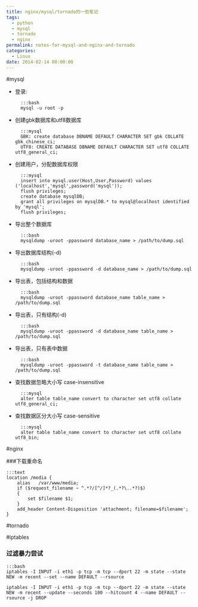 ```yaml
---
title: nginx/mysql/tornado的一些笔记
tags:
  - python
  - mysql
  - tornado
  - nginx
permalink: notes-for-mysql-and-nginx-and-tornado
categories:
  - Linux
date: 2014-02-14 00:00:00
---
```


#mysql

- 登录:

        :::bash
        mysql -u root -p


- 创建gbk数据库和utf8数据库
    
        :::mysql
        GBK: create database DBNAME DEFAULT CHARACTER SET gbk COLLATE gbk_chinese_ci;
        UTF8: CREATE DATABASE DBNAME DEFAULT CHARACTER SET utf8 COLLATE utf8_general_ci;


- 创建用户，分配数据库权限

        :::mysql
        insert into mysql.user(Host,User,Password) values ('localhost','mysql',password('mysql'));
        flush privileges;
        create database mysqlDB;
        grant all privileges on mysqlDB.* to mysql@localhost identified by 'mysql';
        flush privileges;

- 导出整个数据库

        :::bash
        mysqldump -uroot -ppassword database_name > /path/to/dump.sql

- 导出数据库结构(-d)

        :::bash
        mysqldump -uroot -ppassword -d database_name > /path/to/dump.sql

- 导出表，包括结构和数据

        :::bash
        mysqldump -uroot -ppassword database_name table_name > /path/to/dump.sql

- 导出表，只有结构(-d)

        :::bash
        mysqldump -uroot -ppassword -d database_name table_name > /path/to/dump.sql

- 导出表，只有表中数据

        :::bash
        mysqldump -uroot -ppassword -t database_name table_name > /path/to/dump.sql

- 查找数据忽略大小写 case-insensitive

        :::mysql
        alter table table_name convert to character set utf8 collate utf8_general_ci;

- 查找数据区分大小写 case-sensitive

        :::mysql
        alter table table_name convert to character set utf8 collate utf8_bin;


#nginx

###下载重命名

    :::text
    location /media {
        alias   /var/www/media;
        if ($request_filename ~ ^.*?/[^/]*?_(.*?\..*?)$)
        {
            set $filename $1;
        }
        add_header Content-Disposition 'attachment; filename=$filename';
    }


#tornado


#iptables

### 过滤暴力尝试

    :::bash
    iptables -I INPUT -i eth1 -p tcp -m tcp --dport 22 -m state --state NEW -m recent --set --name DEFAULT --rsource

    iptables -I INPUT -i eth1 -p tcp -m tcp --dport 22 -m state --state NEW -m recent --update --seconds 180 --hitcount 4 --name DEFAULT --rsource -j DROP
